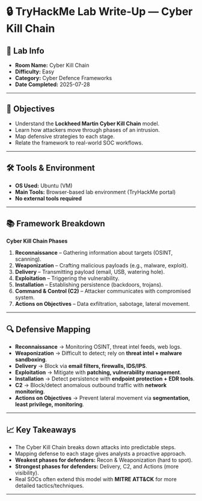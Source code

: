 # 🔒 TryHackMe Lab Write-Up — Cyber Kill Chain

## 🧾 Lab Info
- **Room Name:** Cyber Kill Chain
- **Difficulty:** Easy
- **Category:** Cyber Defence Frameworks
- **Date Completed:** 2025-07-28

---

## 🎯 Objectives
- Understand the **Lockheed Martin Cyber Kill Chain** model.
- Learn how attackers move through phases of an intrusion.
- Map defensive strategies to each stage.
- Relate the framework to real-world SOC workflows.

---

## 🛠️ Tools & Environment
- **OS Used:** Ubuntu (VM)  
- **Main Tools:** Browser-based lab environment (TryHackMe portal)  
- **No external tools required**  

---

## 📚 Framework Breakdown

**Cyber Kill Chain Phases**
1. **Reconnaissance** – Gathering information about targets (OSINT, scanning).  
2. **Weaponization** – Crafting malicious payloads (e.g., malware, exploit).  
3. **Delivery** – Transmitting payload (email, USB, watering hole).  
4. **Exploitation** – Triggering the vulnerability.  
5. **Installation** – Establishing persistence (backdoors, trojans).  
6. **Command & Control (C2)** – Attacker communicates with compromised system.  
7. **Actions on Objectives** – Data exfiltration, sabotage, lateral movement.  

---

## 🔍 Defensive Mapping

- **Reconnaissance** → Monitoring OSINT, threat intel feeds, web logs.  
- **Weaponization** → Difficult to detect; rely on **threat intel + malware sandboxing**.  
- **Delivery** → Block via **email filters, firewalls, IDS/IPS**.  
- **Exploitation** → Mitigate with **patching, vulnerability management**.  
- **Installation** → Detect persistence with **endpoint protection + EDR tools**.  
- **C2** → Block/detect anomalous outbound traffic with **network monitoring**.  
- **Actions on Objectives** → Prevent lateral movement via **segmentation, least privilege, monitoring**.  

---

## 📈 Key Takeaways
- The Cyber Kill Chain breaks down attacks into predictable steps.  
- Mapping defense to each stage gives analysts a proactive approach.  
- **Weakest phases for defenders:** Recon & Weaponization (hard to spot).  
- **Strongest phases for defenders:** Delivery, C2, and Actions (more visibility).  
- Real SOCs often extend this model with **MITRE ATT&CK** for more detailed tactics/techniques.  

---
